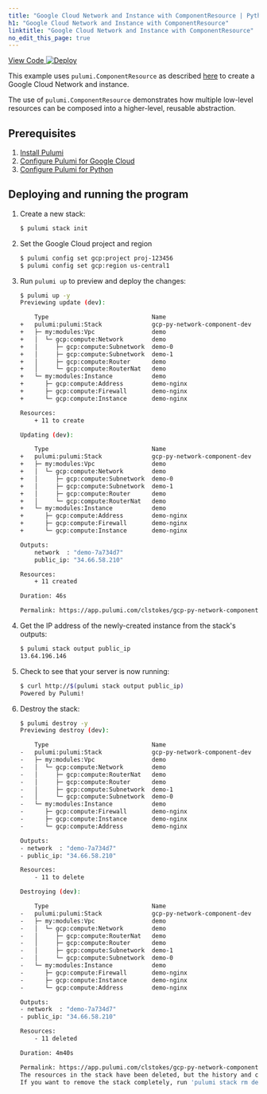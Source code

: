 ```yaml
---
title: "Google Cloud Network and Instance with ComponentResource | Python"
h1: "Google Cloud Network and Instance with ComponentResource"
linktitle: "Google Cloud Network and Instance with ComponentResource"
no_edit_this_page: true
---
```


<!-- WARNING: this page was generated by a tool. Do not edit it by hand. -->
<!-- To change it, please see https://github.com/pulumi/docs/tree/master/tools/mktutorial. -->

<p class="mb-4 flex">
    <a class="flex flex-wrap items-center rounded text-xs text-white bg-blue-600 border-2 border-blue-600 px-2 mr-2 whitespace-no-wrap hover:text-white" style="height: 32px" href="https://github.com/pulumi/examples/tree/master/gcp-py-network-component" target="_blank">
        <span><i class="fab fa-github pr-2"></i> View Code</span>
    </a>
    <a href="https://app.pulumi.com/new?template=https://github.com/pulumi/examples/tree/master/gcp-py-network-component" target="_blank">
        <img src="https://get.pulumi.com/new/button.svg" alt="Deploy">
    </a>
</p>


This example uses `pulumi.ComponentResource` as described [here](https://www.pulumi.com/docs/intro/concepts/resources/#components) 
to create a Google Cloud Network and instance.

The use of `pulumi.ComponentResource` demonstrates how multiple low-level resources 
can be composed into a higher-level, reusable abstraction.

## Prerequisites

1. [Install Pulumi](https://www.pulumi.com/docs/get-started/install/)
1. [Configure Pulumi for Google Cloud](https://www.pulumi.com/docs/intro/cloud-providers/gcp/setup/)
1. [Configure Pulumi for Python](https://www.pulumi.com/docs/intro/languages/python/)

## Deploying and running the program

1. Create a new stack:

    ```bash
    $ pulumi stack init
    ```

1. Set the Google Cloud project and region

    ```bash
    $ pulumi config set gcp:project proj-123456
    $ pulumi config set gcp:region us-central1
    ```

1. Run `pulumi up` to preview and deploy the changes:

    ```bash
    $ pulumi up -y
    Previewing update (dev):

        Type                             Name                          Plan
    +   pulumi:pulumi:Stack              gcp-py-network-component-dev  create
    +   ├─ my:modules:Vpc                demo                          create
    +   │  └─ gcp:compute:Network        demo                          create
    +   │     ├─ gcp:compute:Subnetwork  demo-0                        create
    +   │     ├─ gcp:compute:Subnetwork  demo-1                        create
    +   │     ├─ gcp:compute:Router      demo                          create
    +   │     └─ gcp:compute:RouterNat   demo                          create
    +   └─ my:modules:Instance           demo                          create
    +      ├─ gcp:compute:Address        demo-nginx                    create
    +      ├─ gcp:compute:Firewall       demo-nginx                    create
    +      └─ gcp:compute:Instance       demo-nginx                    create

    Resources:
        + 11 to create

    Updating (dev):

        Type                             Name                          Status
    +   pulumi:pulumi:Stack              gcp-py-network-component-dev  created
    +   ├─ my:modules:Vpc                demo                          created
    +   │  └─ gcp:compute:Network        demo                          created
    +   │     ├─ gcp:compute:Subnetwork  demo-0                        created
    +   │     ├─ gcp:compute:Subnetwork  demo-1                        created
    +   │     ├─ gcp:compute:Router      demo                          created
    +   │     └─ gcp:compute:RouterNat   demo                          created
    +   └─ my:modules:Instance           demo                          created
    +      ├─ gcp:compute:Address        demo-nginx                    created
    +      ├─ gcp:compute:Firewall       demo-nginx                    created
    +      └─ gcp:compute:Instance       demo-nginx                    created

    Outputs:
        network  : "demo-7a734d7"
        public_ip: "34.66.58.210"

    Resources:
        + 11 created

    Duration: 46s

    Permalink: https://app.pulumi.com/clstokes/gcp-py-network-component/dev/updates/10
    ```

1. Get the IP address of the newly-created instance from the stack's outputs: 

    ```bash
    $ pulumi stack output public_ip
    13.64.196.146
    ```

1. Check to see that your server is now running:

    ```bash
    $ curl http://$(pulumi stack output public_ip)
    Powered by Pulumi!
    ```

1. Destroy the stack:

    ```bash
    $ pulumi destroy -y
    Previewing destroy (dev):

        Type                             Name                          Plan
    -   pulumi:pulumi:Stack              gcp-py-network-component-dev  delete
    -   ├─ my:modules:Vpc                demo                          delete
    -   │  └─ gcp:compute:Network        demo                          delete
    -   │     ├─ gcp:compute:RouterNat   demo                          delete
    -   │     ├─ gcp:compute:Router      demo                          delete
    -   │     ├─ gcp:compute:Subnetwork  demo-1                        delete
    -   │     └─ gcp:compute:Subnetwork  demo-0                        delete
    -   └─ my:modules:Instance           demo                          delete
    -      ├─ gcp:compute:Firewall       demo-nginx                    delete
    -      ├─ gcp:compute:Instance       demo-nginx                    delete
    -      └─ gcp:compute:Address        demo-nginx                    delete

    Outputs:
    - network  : "demo-7a734d7"
    - public_ip: "34.66.58.210"

    Resources:
        - 11 to delete

    Destroying (dev):

        Type                             Name                          Status
    -   pulumi:pulumi:Stack              gcp-py-network-component-dev  deleted
    -   ├─ my:modules:Vpc                demo                          deleted
    -   │  └─ gcp:compute:Network        demo                          deleted
    -   │     ├─ gcp:compute:RouterNat   demo                          deleted
    -   │     ├─ gcp:compute:Router      demo                          deleted
    -   │     ├─ gcp:compute:Subnetwork  demo-1                        deleted
    -   │     └─ gcp:compute:Subnetwork  demo-0                        deleted
    -   └─ my:modules:Instance           demo                          deleted
    -      ├─ gcp:compute:Firewall       demo-nginx                    deleted
    -      ├─ gcp:compute:Instance       demo-nginx                    deleted
    -      └─ gcp:compute:Address        demo-nginx                    deleted

    Outputs:
    - network  : "demo-7a734d7"
    - public_ip: "34.66.58.210"

    Resources:
        - 11 deleted

    Duration: 4m40s

    Permalink: https://app.pulumi.com/clstokes/gcp-py-network-component/dev/updates/11
    The resources in the stack have been deleted, but the history and configuration associated with the stack are still maintained.
    If you want to remove the stack completely, run 'pulumi stack rm dev'.
    ```

